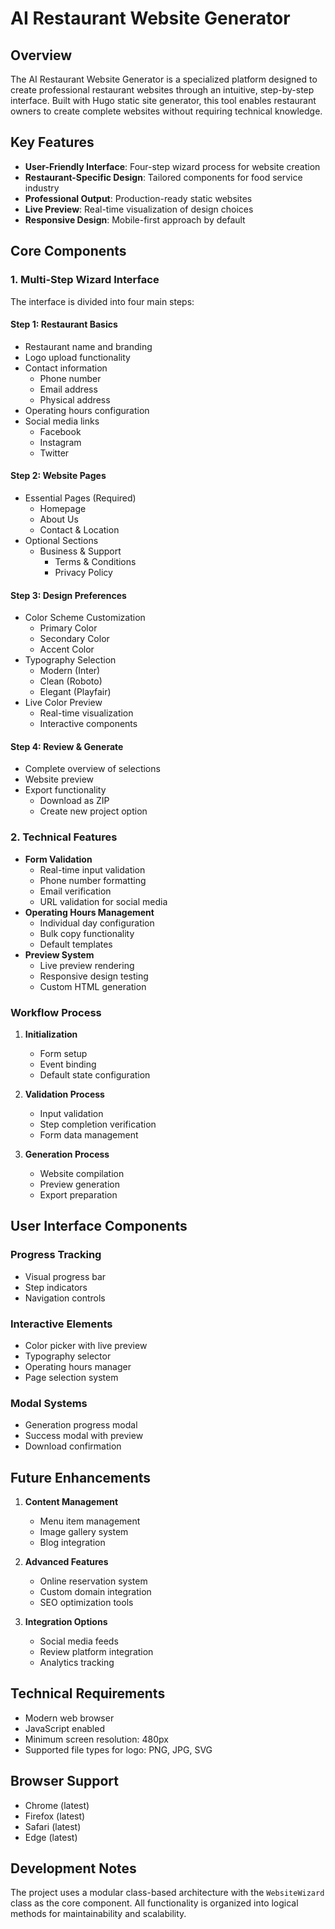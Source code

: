 # AI Restaurant Website Generator

## Overview

The AI Restaurant Website Generator is a specialized platform designed to create professional restaurant websites through an intuitive, step-by-step interface. Built with Hugo static site generator, this tool enables restaurant owners to create complete websites without requiring technical knowledge.

## Key Features

- **User-Friendly Interface**: Four-step wizard process for website creation
- **Restaurant-Specific Design**: Tailored components for food service industry
- **Professional Output**: Production-ready static websites
- **Live Preview**: Real-time visualization of design choices
- **Responsive Design**: Mobile-first approach by default

## Core Components

### 1. Multi-Step Wizard Interface

The interface is divided into four main steps:

#### Step 1: Restaurant Basics

- Restaurant name and branding
- Logo upload functionality
- Contact information
  - Phone number
  - Email address
  - Physical address
- Operating hours configuration
- Social media links
  - Facebook
  - Instagram
  - Twitter

#### Step 2: Website Pages

- Essential Pages (Required)
  - Homepage
  - About Us
  - Contact & Location
- Optional Sections
  - Business & Support
    - Terms & Conditions
    - Privacy Policy

#### Step 3: Design Preferences

- Color Scheme Customization
  - Primary Color
  - Secondary Color
  - Accent Color
- Typography Selection
  - Modern (Inter)
  - Clean (Roboto)
  - Elegant (Playfair)
- Live Color Preview
  - Real-time visualization
  - Interactive components

#### Step 4: Review & Generate

- Complete overview of selections
- Website preview
- Export functionality
  - Download as ZIP
  - Create new project option

### 2. Technical Features

- **Form Validation**
  - Real-time input validation
  - Phone number formatting
  - Email verification
  - URL validation for social media
- **Operating Hours Management**
  - Individual day configuration
  - Bulk copy functionality
  - Default templates
- **Preview System**
  - Live preview rendering
  - Responsive design testing
  - Custom HTML generation

### Workflow Process

1. **Initialization**

   - Form setup
   - Event binding
   - Default state configuration

2. **Validation Process**

   - Input validation
   - Step completion verification
   - Form data management

3. **Generation Process**
   - Website compilation
   - Preview generation
   - Export preparation

## User Interface Components

### Progress Tracking

- Visual progress bar
- Step indicators
- Navigation controls

### Interactive Elements

- Color picker with live preview
- Typography selector
- Operating hours manager
- Page selection system

### Modal Systems

- Generation progress modal
- Success modal with preview
- Download confirmation

## Future Enhancements

1. **Content Management**

   - Menu item management
   - Image gallery system
   - Blog integration

2. **Advanced Features**

   - Online reservation system
   - Custom domain integration
   - SEO optimization tools

3. **Integration Options**
   - Social media feeds
   - Review platform integration
   - Analytics tracking

## Technical Requirements

- Modern web browser
- JavaScript enabled
- Minimum screen resolution: 480px
- Supported file types for logo: PNG, JPG, SVG

## Browser Support

- Chrome (latest)
- Firefox (latest)
- Safari (latest)
- Edge (latest)

## Development Notes

The project uses a modular class-based architecture with the `WebsiteWizard` class as the core component. All functionality is organized into logical methods for maintainability and scalability.
